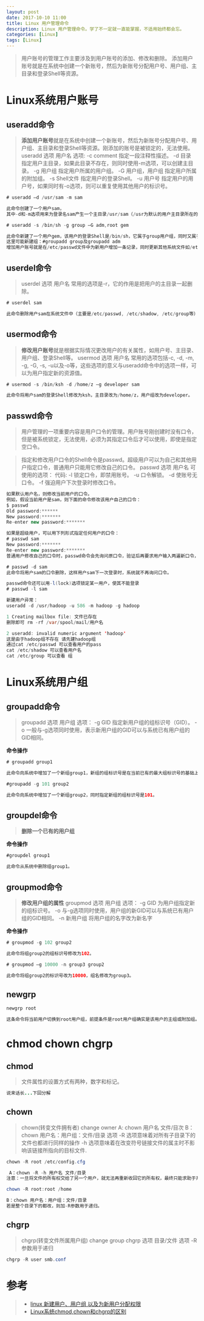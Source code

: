 ```yaml
---
layout: post
date: 2017-10-10 11:00
title: Linux 用户管理命令
description: Linux 用户管理命令。学了不一定就一直能掌握，不适用始终都会忘。
categories: [Linux]
tags: [Linux]
---
```


> 用户账号的管理工作主要涉及到用户账号的添加、修改和删除。
添加用户账号就是在系统中创建一个新账号，然后为新账号分配用户号、用户组、主目录和登录Shell等资源。

# Linux系统用户账号
## useradd命令
> **添加用户账号**就是在系统中创建一个新账号，然后为新账号分配用户号、用户组、主目录和登录Shell等资源。刚添加的账号是被锁定的，无法使用。
useradd 选项 用户名
选项:
-c comment 指定一段注释性描述。
-d 目录 指定用户主目录，如果此目录不存在，则同时使用-m选项，可以创建主目录。
-g 用户组 指定用户所属的用户组。
-G 用户组，用户组 指定用户所属的附加组。
-s Shell文件 指定用户的登录Shell。
-u 用户号 指定用户的用户号，如果同时有-o选项，则可以重复使用其他用户的标识号。
```java
# useradd –d /usr/sam -m sam

此命令创建了一个用户sam，
其中-d和-m选项用来为登录名sam产生一个主目录/usr/sam（/usr为默认的用户主目录所在的父目录）。

# useradd -s /bin/sh -g group –G adm,root gem

此命令新建了一个用户gem，该用户的登录Shell是/bin/sh，它属于group用户组，同时又属于adm和root用户组，其中group用户组是其主组。
这里可能新建组：#groupadd group及groupadd adm　
增加用户账号就是在/etc/passwd文件中为新用户增加一条记录，同时更新其他系统文件如/etc/shadow, /etc/group等。
```
## userdel命令
> userdel 选项 用户名
常用的选项是-r，它的作用是把用户的主目录一起删除。

``` java
# userdel sam

此命令删除用户sam在系统文件中（主要是/etc/passwd, /etc/shadow, /etc/group等）的记录，同时删除用户的主目录。
```
## usermod命令
> **修改用户账号**就是根据实际情况更改用户的有关属性，如用户号、主目录、用户组、登录Shell等。
usermod 选项 用户名
常用的选项包括-c, -d, -m, -g, -G, -s, -u以及-o等，这些选项的意义与useradd命令中的选项一样，可以为用户指定新的资源值。

``` java
# usermod -s /bin/ksh -d /home/z –g developer sam

此命令将用户sam的登录Shell修改为ksh，主目录改为/home/z，用户组改为developer。
```
## passwd命令 
> 用户管理的一项重要内容是用户口令的管理。用户账号刚创建时没有口令，但是被系统锁定，无法使用，必须为其指定口令后才可以使用，即使是指定空口令。

>指定和修改用户口令的Shell命令是passwd。超级用户可以为自己和其他用户指定口令，普通用户只能用它修改自己的口令。
passwd 选项 用户名
可使用的选项：
代码:
-l 锁定口令，即禁用账号。
-u 口令解锁。
-d 使账号无口令。
-f 强迫用户下次登录时修改口令。

``` java
如果默认用户名，则修改当前用户的口令。
例如，假设当前用户是sam，则下面的命令修改该用户自己的口令：
$ passwd
Old password:******
New password:*******
Re-enter new password:*******

如果是超级用户，可以用下列形式指定任何用户的口令：
# passwd sam
New password:*******
Re-enter new password:*******
普通用户修改自己的口令时，passwd命令会先询问原口令，验证后再要求用户输入两遍新口令，如果两次输入的口令一致，则将这个口令指定给用户；而超级用户为用户指定口令时，就不需要知道原口令。

# passwd -d sam
此命令将用户sam的口令删除，这样用户sam下一次登录时，系统就不再询问口令。

passwd命令还可以用-l(lock)选项锁定某一用户，使其不能登录
# passwd -l sam

新建用户异常：
useradd -d /usr/hadoop -u 586 -m hadoop -g hadoop

1 Creating mailbox file: 文件已存在 
删除即可 rm -rf /var/spool/mail/用户名

2 useradd: invalid numeric argument 'hadoop'
这是由于hadoop组不存在 请先建hadoop组
通过cat /etc/passwd 可以查看用户的pass
cat /etc/shadow 可以查看用户名
cat /etc/group 可以查看 组
```

# Linux系统用户组

## groupadd命令
> groupadd 选项 用户组
选项：
-g GID 指定新用户组的组标识号（GID）。
-o 一般与-g选项同时使用，表示新用户组的GID可以与系统已有用户组的GID相同。


**命令操作**
``` java
# groupadd group1

此命令向系统中增加了一个新组group1，新组的组标识号是在当前已有的最大组标识号的基础上加1。

#groupadd -g 101 group2

此命令向系统中增加了一个新组group2，同时指定新组的组标识号是101。
```

## groupdel命令
> **删除一个已有的用户组**

**命令操作**
``` java
#groupdel group1

此命令从系统中删除组group1。
```
## groupmod命令
> **修改用户组的属性**
groupmod 选项 用户组
选项：
-g GID 为用户组指定新的组标识号。
-o 与-g选项同时使用，用户组的新GID可以与系统已有用户组的GID相同。
-n 新用户组 将用户组的名字改为新名字


**命令操作**
```java
# groupmod -g 102 group2

此命令将组group2的组标识号修改为102。

# groupmod –g 10000 -n group3 group2

此命令将组group2的标识号改为10000，组名修改为group3。
```

## newgrp 
```java
newgrp root

这条命令将当前用户切换到root用户组，前提条件是root用户组确实是该用户的主组或附加组。类似于用户账号的管理，用户组的管理也可以通过集成的系统管理工具来完成。
```
# chmod chown chgrp
## chmod
> 文件属性的设置方式有两种，数字和标记。
``` java
说来话长...下回分解
```

## chown
> chown(转变文件拥有者) change owner
A: chown 用户名 文件/目次
B：chown 用户名：用户组：文件/目录
选项
-R 选项意味着对所有子目录下的文件也都进行同样的操作
-h 选项意味着在改变符号链接文件的属主时不影响该链接所指向的目标文件.

```java
chown -R root /etc/config.cfg

 A：chown -R -h 用户名 文件/目录
注意：一旦将文件的所有权交给了另一个用户，就无法再重新收回它的所有权，最终只能求助于系统管理员.

chown -R root:root /home

B：chown 用户名：用户组：文件/目录
若是整个目录下的都改，则加-R参数用于递归。
```

## chgrp
> chgrp(转变文件所属用户组) change group
chgrp 选项 目录/文件
选项
-R 参数用于递归

```java
chgrp -R user smb.conf
```
# 参考
> * [linux 新建用户、用户组 以及为新用户分配权限][1]
> * [Linux系统chmod,chown和chgrp的区别][2]


  [1]: http://www.cnblogs.com/clicli/p/5943788.html
  [2]: http://blog.csdn.net/majishushu/article/details/54619726
